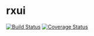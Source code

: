 # rxui

[![Build Status](https://travis-ci.org/alexanderlinne/rxui.svg?branch=master)](https://travis-ci.org/alexanderlinne/rxui)
[![Coverage Status](https://coveralls.io/repos/github/alexanderlinne/rxui/badge.svg?branch=master)](https://coveralls.io/github/alexanderlinne/rxui?branch=master)
